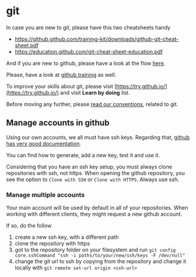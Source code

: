 # git

In case you are new to git, please have this two cheatsheets handy
 * https://github.github.com/training-kit/downloads/github-git-cheat-sheet.pdf
 * https://education.github.com/git-cheat-sheet-education.pdf

And if you are new to github, please have a look at the flow [here](https://guides.github.com/introduction/flow/).

Please, have a look at [github training](https://lab.github.com/githubtraining) as well.

To improve your skills about git, please visit [https://try.github.io/](https://try.github.io/) and visit **Learn by doing** list.

Before moving any further, please [read our conventions](welcome/naming_conventions.md#git), related to git.

## Manage accounts in github

Using our own accounts, we all must have ssh keys. Regarding that, [github has very good documentation](https://help.github.com/en/github/authenticating-to-github/connecting-to-github-with-ssh).

You can find how to generate, add a new key, test it and use it.

Considering that you have an ssh key setup, you must always clone repositories with ssh, not https. When opening the github repository, you see the option to `Clone with SSH` or `Clone with HTTPS`. Always use ssh.

### Manage multiple accounts

Your main account will be used by default in all of your repositories. When working with different clients, they might request a new github account.

If so, do the follow
1. create a new ssh key, with a different path
2. clone the repository with https
3. got to the repository folder on your filesystem and run `git config core.sshCommand "ssh -i paths/to/your/new/ssh/keys -F /dev/null"`
4. change the git url to ssh by copying from the repository and change it locally with `git remote set-url origin <ssh-url>`
